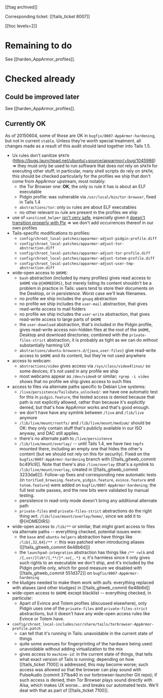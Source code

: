 [[!tag archived]]

Corresponding ticket: [[!tails_ticket 8007]]

[[!toc levels=2]]

Remaining to do
===============

See [[harden_AppArmor_profiles]].

Checked already
===============

Could be improved later
-----------------------

See [[harden_AppArmor_profiles]].

Currently OK
------------

As of 20150604, some of those are OK in
`bugfix/8007-AppArmor-hardening`, but not in current `stable`.
Unless they're worth special treatment, all changes made as a result
of this audit should land together into Tails 1.5.

* Ux rules don't sanitize `$PATH`
  (<https://bugs.launchpad.net/ubuntu/+source/apparmor/+bug/1045986>) =>
  they must only be used to run software that does *not* rely on
  `$PATH` for executing other stuff; in particular, many shell scripts
  do rely on `$PATH`; this should be checked particularly for the
  profiles we ship that don't come from AppArmor upstream, most
  notably:
  - the Tor Browser one: **OK**, the only `Ux` rule it has is about an
    ELF executable
  - Pidgin profile: was vulnerable via `/usr/local/bin/tor-browser`,
    fixed in Tails 1.4
  - `abstractions/tor`: only `Ux` rules are about ELF executables
  - no other relevant `Ux` rule are present in the profiles we ship
* use of `sanitized_helper` [isn't very
  safe](http://blog.azimuthsecurity.com/2012/09/poking-holes-in-apparmor-profiles.html),
  especially given it [doesn't transition properly with
  Pix](https://bugs.launchpad.net/ubuntu/+source/apparmor/+bug/1042771)
  => we don't add occurrences thereof in our own profiles
* Tails-specific modifications to profiles:
  - `config/chroot_local-patches/apparmor-adjust-pidgin-profile.diff`
  - `config/chroot_local-patches/apparmor-adjust-tor-abstraction.diff`
  - `config/chroot_local-patches/apparmor-adjust-tor-profile.diff`
  - `config/chroot_local-patches/apparmor-adjust-totem-profile.diff`
  - `config/chroot_local-patches/apparmor-adjust-user-tmp-abstraction.diff`
* wide-open access to `$HOME`:
  - `bash` abstraction (included by many profiles) gives read access
    to `$HOME` via `@{HOMEDIRS}`, but merely listing its content
    shouldn't be a problem in practice in Tails: users tend to store
    their documents on the Desktop, or in persistence. Worst case
    we'll leak filenames.
  - no profile we ship includes the `gnupg` abstraction
  - no profile we ship includes the `user-mail` abstraction, that
    gives read-write access to mail folders
  - no profile we ship includes the `user-write` abstraction, that
    gives read-write access to large parts of `$HOME`
  - the `user-download` abstraction, that's included in the Pidgin
    profile, gives read-write access non-hidden files at the root of
    the `$HOME`, Desktop and download directories; combined with the
    `private-files-strict` abstraction, it is probably as tight as we
    can do without substantially harming UX
  - `abstractions/ubuntu-browsers.d/{java,user-files}` give read-write
    access to `$HOME` and its content, but they're not used anywhere
* access to webcam:
  - `abstractions/video` gives access via `/sys/class/video4linux/` so
    some devices; it's not used in any profile we ship
  - most webcams appear as `/dev/video0` or similar; `rgrep -i video`
    shows that no profile we ship gives access to such files
* access to files via alternate paths specific to Debian Live systems:
  - `/live/persistence/TailsData_unlocked/`: we have one automatic
    test for this in `pidgin.feature`; the tested access is denied
    because that path is not explicitly allowed, rather than because
    it's explicitly denied, but that's how AppArmor works and that's
    good enough.
  - we don't have have any symlink between `/live` and `/lib/live`
    anymore
  - `/lib/live/mount/rootfs/` and `/lib/live/mount/medium/` should be
    OK: they only contain stuff that's publicly available in our ISO
    anyway, and DAC still applies.
  - there's no alternate path to `/live/persistence`
  - `/lib/live/mount/overlay/` -- until Tails 1.4, we have _two_
    `tmpfs` mounted there, including an empty one that hides the
    other's content (but we should not rely on this for security).
    Fixed on the `bugfix/8007-AppArmor-hardening` branch with
    [[!tails_gitweb_commit bc491c9]]. Note that there's also
    `/live/overlay` (that's a symlink to `/lib/live/mount/overlay`,
    created in [[!tails_gitweb_commit 3233da6]]). Follow-up fixes and
    corresponding new automatic tests (in `torified_browsing.feature`,
    `pidgin.feature`, `evince.feature` and `totem.feature`) were added
    on `bugfix/8007-AppArmor-hardening`; the full test suite passes,
    and the new bits were validated by manual testing.
  - persistence in read-only mode doesn't bring any additional
    alternate path
  - `private-files` and `private-files-strict` abstractions do the
    right thing wrt. `/lib/live/mount/overlay/home/`, since we add it
    to @{HOMEDIRS}
* wide-open access to `/lib/**` or similar, that might grant access to
  files via alternate paths -- everything checked, potential issues were:
  - the `base` and `ubuntu-helpers` abstraction have things
    like `/lib{,32,64}/** r`: this was patched when introducing
    aliases ([[!tails_gitweb_commit 6e48b6d]])
  - the `launchpad-integration` abstraction has things like `/** rwlk`
    and `/{,usr/}lib*/{,**/}*.so{,.*} m`; it's harmless since it only
    gives such rights to an executable we don't ship, and it's
    included by the Pidgin profile only, which for good measure we
    disabled with [[!tails_gitweb_commit 551d372]] on
    `bugfix/8007-AppArmor-hardening`
* the kludges needed to make them work with aufs: everything replaced
  with aliases (and other kludges) in [[!tails_gitweb_commit 6e48b6d]]
* wide-open access to `$HOME` except blacklist -- everything checked,
  in particular:
  - Apart of Evince and Totem profiles (discussed elsewhere), only
    Pidgin uses one of the `private-files` and `private-files-strict`
    abstractions, but it doesn't have any wide-open access rules like
    Evince or Totem have.
* `config/chroot_local-includes/usr/share/tails/torbrowser-AppArmor-profile.patch`
  - can tell that it's running in Tails: unavoidable in the current
    state of things
  - quite some avenues for fingerprinting of the hardware being used:
    unavoidable without adding virtualization to the mix
  - gives access to `machine-id`: in the current state of things, that
    tells what exact version of Tails is running; depending on how
    [[!tails_ticket 7100]] is addressed, this may become worse; such
    access was allowed so that the browser can play sound with
    PulseAudio (commit 371ba40 in our torbrowser-launcher Git repo);
    if such access is denied, then Tor Browser plays sound directly
    with Alsa, which makes UX worse... and breaks our automated tests.
    We'll deal with that as part of [[!tails_ticket 7100]].
